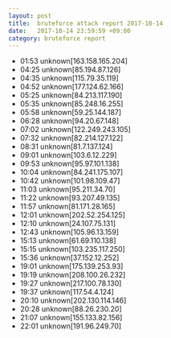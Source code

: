 ```yaml
---
layout: post
title:  bruteforce attack report 2017-10-14
date:   2017-10-14 23:59:59 +09:00
category: bruteforce report
---
```


* 01:53 unknown[163.158.165.204]
* 04:25 unknown[85.194.87.126]
* 04:35 unknown[115.79.35.119]
* 04:52 unknown[177.124.62.166]
* 05:25 unknown[84.213.117.190]
* 05:35 unknown[85.248.16.255]
* 05:58 unknown[59.25.144.187]
* 06:28 unknown[94.20.67.148]
* 07:02 unknown[122.249.243.105]
* 07:32 unknown[82.214.127.122]
* 08:31 unknown[81.7.137.124]
* 09:01 unknown[103.6.12.229]
* 09:53 unknown[95.97.101.138]
* 10:04 unknown[84.241.175.107]
* 10:42 unknown[101.98.109.47]
* 11:03 unknown[95.211.34.70]
* 11:22 unknown[93.207.49.135]
* 11:57 unknown[81.171.28.165]
* 12:01 unknown[202.52.254.125]
* 12:10 unknown[24.107.75.131]
* 12:43 unknown[105.96.13.159]
* 15:13 unknown[61.69.110.138]
* 15:15 unknown[103.235.117.250]
* 15:36 unknown[37.152.12.252]
* 19:01 unknown[175.139.253.93]
* 19:19 unknown[208.100.26.232]
* 19:27 unknown[217.100.78.130]
* 19:37 unknown[117.54.4.124]
* 20:10 unknown[202.130.114.146]
* 20:28 unknown[88.26.230.20]
* 21:07 unknown[155.133.82.156]
* 22:01 unknown[191.96.249.70]
